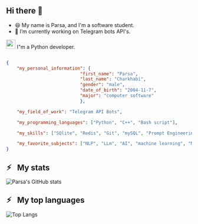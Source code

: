 ## Hi there 👋

- 😆 My name is Parsa, and I'm a software student.
- 🔭 I’m currently working on Telegram bots API's.

<p><img width="25px" src="https://github.com/user-attachments/assets/aa3714ec-31a8-4b5d-8e89-508f4f2ed166"> I"m a Python developer.</p>

```json

{
    "my_personal_information": {
                            "first_name": "Parsa",
                            "last_name": "Charkhabi",
                            "gender": "male",
                            "date_of_birth": "2004-11-7",
                            "major": "computer software"
                            },

    "my_field_of_work": "Telegram API Bots",

    "my_programming_languages": ["Python", "C++", "Bash script"],

    "my_skills": ["SQlite", "Redis", "Git", "mySQL", "Prompt Engineering", "Linux"],

    "my_favorite_subjects": ["NLP", "LLm", "AI", "machine learning", "Machine Vision", "Linux"]
}

```


<h2>⚡︎ &nbsp; My stats</h2>

![Parsa's GitHub stats](https://github-readme-stats.vercel.app/api?username=AIparsaChn&show_icons=true&theme=radical)

<h2>⚡︎ &nbsp; My top languages</h2>

![Top Langs](https://github-readme-stats.vercel.app/api/top-langs/?username=AIparsaChn&size_weight=0.5&count_weight=0.5&theme=radical)
